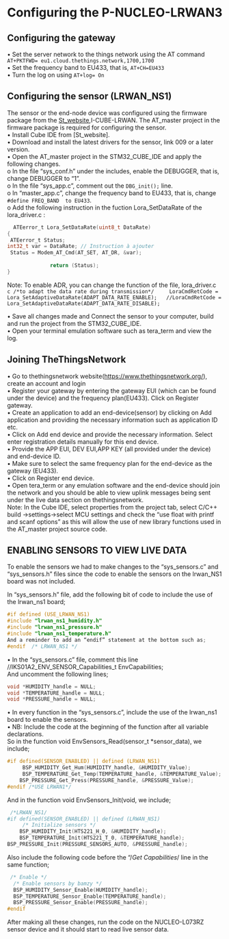 
# Configuring the P-NUCLEO-LRWAN3

## Configuring the gateway

•	Set the server network to the things network using the AT command `AT+PKTFWD= eu1.cloud.thethings.network,1700,1700 `  
•	Set the frequency band to EU433, that is, `AT+CH=EU433`  
•	Turn the log on using `AT+log= On`  


## Configuring the sensor (LRWAN_NS1)

The sensor or the end-node device was configured using the firmware package from the [St_website](https://www.st.com/en/evaluation-tools/p-nucleo-lrwan3.html#tools-software),I-CUBE-LRWAN. 
The AT_master project in the firmware package is required for configuring the sensor.  
•	Install Cube IDE from [St_website].  
•	Download and install the latest drivers for the sensor, link 009 or a later version.  
•	Open the AT_master project in the STM32_CUBE_IDE and apply the following changes.  
o	In the file “sys_conf.h” under the includes, enable the DEBUGGER, that is, change DEBUGGER to “1”.  
o	In the file “sys_app.c”, comment out the `DBG_init();` line.   
o	In “master_app.c”, change the frequency band to EU433, that is, change ` #define FREQ_BAND  to EU433`.    
o	Add the following instruction in the fuction Lora_SetDataRate of the lora_driver.c :    

 ```c
   ATEerror_t Lora_SetDataRate(uint8_t DataRate)
{
  ATEerror_t Status;
 int32_t var = DataRate; // Instruction à ajouter
  Status = Modem_AT_Cmd(AT_SET, AT_DR, &var);
        
               return (Status);
}
```  

Note: To enable ADR, you can change the function of the file, lora_driver.c  
       ```c
        /*to adapt the data rate during transmission*/    
        LoraCmdRetCode = Lora_SetAdaptiveDataRate(ADAPT_DATA_RATE_ENABLE);  
        //LoraCmdRetCode = Lora_SetAdaptiveDataRate(ADAPT_DATA_RATE_DISABLE);
        ```

•	Save all changes made and Connect the sensor to your computer, build and run the project from the STM32_CUBE_IDE.  
•	Open your terminal emulation software such as tera_term and view the log.  

## Joining TheThingsNetwork

•	Go to thethingsnetwork website(https://www.thethingsnetwork.org/), create an account and login  
•	Register your gateway by entering the gateway EUI (which can be found under the device) and the frequency plan(EU433). Click on Register gateway.  
•	Create an application to add an end-device(sensor) by clicking on Add application and providing the necessary information such as application ID etc.  
•	Click on Add end device and provide the necessary information. Select enter registration details manually for this end device.  
•	Provide the APP EUI, DEV EUI,APP KEY (all provided under the device) and end-device ID.  
•	Make sure to select the same frequency plan for the end-device as the gateway (EU433).  
•	Click on Register end device.  
•	Open tera_term or any emulation software and the end-device should join the network and you should be able to view uplink messages being sent under the live data section on thethingsnetwork.  
Note: In the Cube IDE, select properties from the project tab, select C/C++ build ->settings->select MCU settings and check the “use float with printf and scanf options” as this will allow the use of new library functions used in the AT_master project source code.

## ENABLING SENSORS TO VIEW LIVE DATA

To enable the sensors we had to make changes to the “sys_sensors.c” and “sys_sensors.h” files since the code to enable the sensors on the lrwan_NS1 board was not included. 

In “sys_sensors.h” file, add the following bit of code to include the use of the lrwan_ns1 board; 
```c
#if defined (USE_LRWAN_NS1)
#include "lrwan_ns1_humidity.h"
#include "lrwan_ns1_pressure.h"
#include "lrwan_ns1_temperature.h"
And a reminder to add an “endif” statement at the bottom such as;
#endif  /* LRWAN_NS1 */
```

•	In the “sys_sensors.c” file, comment this line //IKS01A2_ENV_SENSOR_Capabilities_t EnvCapabilities;  
And uncomment the following lines;   
```c
void *HUMIDITY_handle = NULL;
void *TEMPERATURE_handle = NULL;
void *PRESSURE_handle = NULL;
```
•	In every function in the “sys_sensors.c”, include the use of the lrwan_ns1 board to enable the sensors.  
•	NB: Include the code at the beginning of the function after all variable declarations.  
So in the function void EnvSensors_Read(sensor_t *sensor_data), we include;   
```c
#if defined(SENSOR_ENABLED) || defined (LRWAN_NS1)
 	 BSP_HUMIDITY_Get_Hum(HUMIDITY_handle, &HUMIDITY_Value);
 	 BSP_TEMPERATURE_Get_Temp(TEMPERATURE_handle, &TEMPERATURE_Value);
  	BSP_PRESSURE_Get_Press(PRESSURE_handle, &PRESSURE_Value);
#endif /*USE LRWAN1*/  
```
And in the function void  EnvSensors_Init(void, we include;  
```c
 /*LRWAN_NS1/
#if defined(SENSOR_ENABLED) || defined (LRWAN_NS1)
 	 /* Initialize sensors */
  	BSP_HUMIDITY_Init(HTS221_H_0, &HUMIDITY_handle);
  	BSP_TEMPERATURE_Init(HTS221_T_0, &TEMPERATURE_handle);
BSP_PRESSURE_Init(PRESSURE_SENSORS_AUTO, &PRESSURE_handle);  
```
Also include the following code before the “/*Get Capabilities*/  line in the same function;   
```c
 /* Enable */
  /* Enable sensors by bamzy */
  BSP_HUMIDITY_Sensor_Enable(HUMIDITY_handle);
  BSP_TEMPERATURE_Sensor_Enable(TEMPERATURE_handle);
  BSP_PRESSURE_Sensor_Enable(PRESSURE_handle);
#endif  
```

After making all these changes, run the code on the NUCLEO-L073RZ sensor device and it should start to read live sensor data.